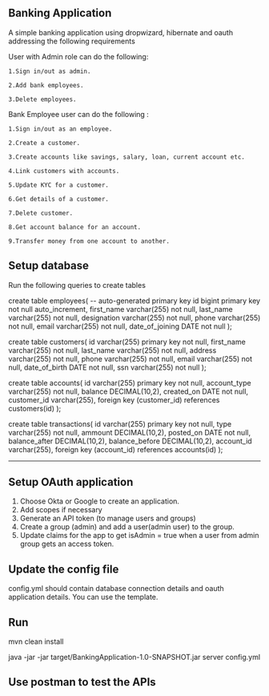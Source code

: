 ## Banking Application
A simple banking application using dropwizard, hibernate and oauth addressing the following requirements

User with Admin role can do the following:

    1.Sign in/out as admin.

    2.Add bank employees.

    3.Delete employees.

Bank Employee user can do the following :

    1.Sign in/out as an employee.

    2.Create a customer.

    3.Create accounts like savings, salary, loan, current account etc.

    4.Link customers with accounts.

    5.Update KYC for a customer.

    6.Get details of a customer.

    7.Delete customer.

    8.Get account balance for an account.

    9.Transfer money from one account to another.



## Setup database

Run the following queries to create tables

create table employees(
    -- auto-generated primary key
    id bigint primary key not null auto_increment,
    first_name varchar(255) not null,
    last_name varchar(255) not null,
    designation  varchar(255) not null,
    phone  varchar(255) not null,
    email varchar(255) not null,
    date_of_joining DATE not null
);

create table customers(
    id varchar(255) primary key not null,
    first_name varchar(255) not null,
    last_name varchar(255) not null,
    address  varchar(255) not null,
    phone  varchar(255) not null,
    email varchar(255) not null,
    date_of_birth DATE not null,
    ssn varchar(255) not null
);

create table accounts(
    id varchar(255) primary key not null,
    account_type varchar(255) not null,
    balance DECIMAL(10,2),
    created_on DATE not null,
    customer_id varchar(255),
    foreign key (customer_id)  references customers(id)
);

create table transactions(
    id varchar(255) primary key not null,
    type varchar(255) not null,
    ammount DECIMAL(10,2),
    posted_on DATE not null,
    balance_after DECIMAL(10,2),
    balance_before DECIMAL(10,2),
    account_id varchar(255),
    foreign key (account_id)
    references accounts(id)
);

---

## Setup OAuth application


1. Choose Okta or Google to create an application.
2. Add scopes if necessary
3. Generate an API token (to manage users and groups)
4. Create a group (admin) and add a user(admin user) to the group.
5. Update claims for the app to get isAdmin = true when a user from admin group gets an access token.


## Update the config file
config.yml should contain database connection details and oauth application details. You can use the template.

## Run 
mvn clean install

java -jar  -jar target/BankingApplication-1.0-SNAPSHOT.jar server config.yml

## Use postman to test the APIs
